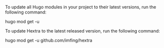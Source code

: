 To update all Hugo modules in your project to their latest versions, run the following command:

hugo mod get -u

To update Hextra to the latest released version, run the following command:

hugo mod get -u github.com/imfing/hextra

